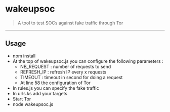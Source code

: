 # wakeupsoc
> A tool to test SOCs against fake traffic through Tor

---
## Usage
- npm install
- At the top of wakeupsoc.js you can configure the following parameters :
    * NB_REQUEST : number of requests to send
    * REFRESH_IP : refresh IP every x requests
    * TIMEOUT : timeout in second for doing a request
    * At line 58 the configuration of Tor
- In rules.js you can specify the fake traffic
- In urls.ks add your targets
- Start Tor
- node wakeupsoc.js
